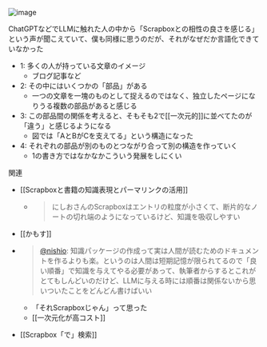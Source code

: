 
![image](https://gyazo.com/642742b8e649b662509ba07e42a06f5d/thumb/1000)

ChatGPTなどでLLMに触れた人の中から「Scrapboxとの相性の良さを感じる」という声が聞こえていて、僕も同様に思うのだが、それがなぜだか言語化できていなかった

- 1: 多くの人が持っている文章のイメージ
    - ブログ記事など
- 2: その中にはいくつかの「部品」がある
    - 一つの文章を一塊のものとして捉えるのではなく、独立したページになりうる複数の部品があると感じる
- 3: この部品間の関係を考えると、そもそも2で[[一次元的]]に並べてたのが「違う」と感じるようになる
    - 図では「AとBがCを支えてる」という構造になった
- 4: それぞれの部品が別のものとつながり合って別の構造を作っていく
    - 1の書き方ではなかなかこういう発展をしにくい



関連
- [[Scrapboxと書籍の知識表現とパーマリンクの活用]]
    - > にしおさんのScrapboxはエントリの粒度が小さくて、断片的なノートの切れ端のようになっているけど、知識を吸収しやすい
- [[かもす]]

- > [@nishio](https://twitter.com/nishio/status/1643813597792071680): 知識パッケージの作成って実は人間が読むためのドキュメントを作るよりも楽。というのは人間は短期記憶が限られてるので「良い順番」で知識を与えてやる必要があって、執筆者からするとこれがとてもしんどいのだけど、LLMに与える時には順番は関係ないから思いついたことをどんどん書けばいい
    - 「それScrapboxじゃん」って思った
    - [[一次元化が高コスト]]

- [[Scrapbox「で」検索]]
